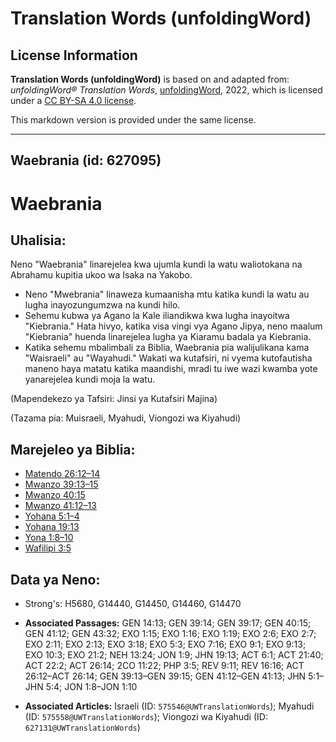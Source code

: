 # Translation Words (unfoldingWord)

## License Information

**Translation Words (unfoldingWord)** is based on and adapted from: _unfoldingWord® Translation Words_, [unfoldingWord](https://unfoldingword.org/utw), 2022, which is licensed under a [CC BY-SA 4.0 license](https://creativecommons.org/licenses/by-sa/4.0/legalcode.en).

This markdown version is provided under the same license.



--------------------------------

## Waebrania (id: 627095)

Waebrania
=========

Uhalisia:
---------

Neno "Waebrania" linarejelea kwa ujumla kundi la watu waliotokana na Abrahamu kupitia ukoo wa Isaka na Yakobo.

* Neno "Mwebrania" linaweza kumaanisha mtu katika kundi la watu au lugha inayozungumzwa na kundi hilo.
* Sehemu kubwa ya Agano la Kale iliandikwa kwa lugha inayoitwa "Kiebrania." Hata hivyo, katika visa vingi vya Agano Jipya, neno maalum "Kiebrania" huenda linarejelea lugha ya Kiaramu badala ya Kiebrania.
* Katika sehemu mbalimbali za Biblia, Waebrania pia walijulikana kama "Waisraeli" au "Wayahudi." Wakati wa kutafsiri, ni vyema kutofautisha maneno haya matatu katika maandishi, mradi tu iwe wazi kwamba yote yanarejelea kundi moja la watu.

(Mapendekezo ya Tafsiri: Jinsi ya Kutafsiri Majina)

(Tazama pia: Muisraeli, Myahudi, Viongozi wa Kiyahudi)

Marejeleo ya Biblia:
--------------------

* [Matendo 26:12–14](https://ref.ly/Acts26:12-Acts26:14)
* [Mwanzo 39:13–15](https://ref.ly/Gen39:13-Gen39:15)
* [Mwanzo 40:15](https://ref.ly/Gen40:15)
* [Mwanzo 41:12–13](https://ref.ly/Gen41:12-Gen41:13)
* [Yohana 5:1–4](https://ref.ly/John5:1-John5:4)
* [Yohana 19:13](https://ref.ly/John19:13)
* [Yona 1:8–10](https://ref.ly/Jonah1:8-Jonah1:10)
* [Wafilipi 3:5](https://ref.ly/Phil3:5)

Data ya Neno:
-------------

* Strong's: H5680, G14440, G14450, G14460, G14470

* **Associated Passages:** GEN 14:13; GEN 39:14; GEN 39:17; GEN 40:15; GEN 41:12; GEN 43:32; EXO 1:15; EXO 1:16; EXO 1:19; EXO 2:6; EXO 2:7; EXO 2:11; EXO 2:13; EXO 3:18; EXO 5:3; EXO 7:16; EXO 9:1; EXO 9:13; EXO 10:3; EXO 21:2; NEH 13:24; JON 1:9; JHN 19:13; ACT 6:1; ACT 21:40; ACT 22:2; ACT 26:14; 2CO 11:22; PHP 3:5; REV 9:11; REV 16:16; ACT 26:12–ACT 26:14; GEN 39:13–GEN 39:15; GEN 41:12–GEN 41:13; JHN 5:1–JHN 5:4; JON 1:8–JON 1:10
* **Associated Articles:** Israeli (ID: `575546@UWTranslationWords`); Myahudi (ID: `575558@UWTranslationWords`); Viongozi wa Kiyahudi (ID: `627131@UWTranslationWords`)

